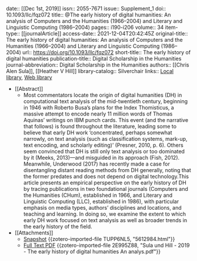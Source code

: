 date:: [[Dec 1st, 2019]]
issn:: 2055-7671
issue:: Supplement_1
doi:: 10.1093/llc/fqz072
title:: @The early history of digital humanities: An analysis of Computers and the Humanities (1966–2004) and Literary and Linguistic Computing (1986–2004)
pages:: i190-i206
volume:: 34
item-type:: [[journalArticle]]
access-date:: 2021-12-04T20:42:45Z
original-title:: The early history of digital humanities: An analysis of Computers and the Humanities (1966–2004) and Literary and Linguistic Computing (1986–2004)
url:: https://doi.org/10.1093/llc/fqz072
short-title:: The early history of digital humanities
publication-title:: Digital Scholarship in the Humanities
journal-abbreviation:: Digital Scholarship in the Humanities
authors:: [[Chris Alen Sula]], [[Heather V Hill]]
library-catalog:: Silverchair
links:: [Local library](zotero://select/groups/2386895/items/HJPWT78F), [Web library](https://www.zotero.org/groups/2386895/items/HJPWT78F)

- [[Abstract]]
	- Most commentators locate the origin of digital humanities (DH) in computational text analysis of the mid-twentieth century, beginning in 1946 with Roberto Busa’s plans for the Index Thomisticus, a massive attempt to encode nearly 11 million words of Thomas Aquinas’ writings on IBM punch cards. This event (and the narrative that follows) is found throughout the literature, leading some to believe that early DH work ‘concentrated, perhaps somewhat narrowly, on text analysis (such as classification systems, mark-up, text encoding, and scholarly editing)’ (Presner, 2010, p. 6). Others seem convinced that DH is still only text analysis or too dominated by it (Meeks, 2013)—and misguided in its approach (Fish, 2012). Meanwhile, Underwood (2017) has recently made a case for disentangling distant reading methods from DH generally, noting that the former predates and does not depend on digital technology.This article presents an empirical perspective on the early history of DH by tracing publications in two foundational journals (Computers and the Humanities (CHum), established in 1966, and Literary and Linguistic Computing (LLC), established in 1986), with particular emphasis on media types, authors’ disciplines and locations, and teaching and learning. In doing so, we examine the extent to which early DH work focused on text analysis as well as broader trends in the early history of the field.
- [[Attachments]]
	- [Snapshot](https://academic.oup.com/dsh/article/34/Supplement_1/i190/5612984) {{zotero-imported-file TUPP6NL5, "5612984.html"}}
	- [Full Text PDF](https://academic.oup.com/dsh/article-pdf/34/Supplement_1/i190/31686056/fqz072.pdf) {{zotero-imported-file 2E995Z88, "Sula und Hill - 2019 - The early history of digital humanities An analys.pdf"}}